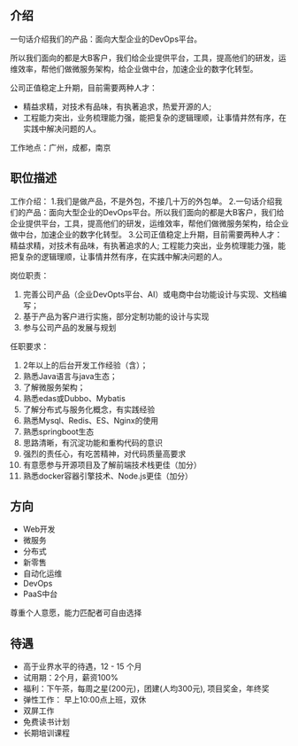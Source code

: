 ## 介绍
一句话介绍我们的产品：面向大型企业的DevOps平台。

所以我们面向的都是大B客户，我们给企业提供平台，工具，提高他们的研发，运维效率，帮他们做微服务架构，给企业做中台，加速企业的数字化转型。

公司正值稳定上升期，目前需要两种人才：

- 精益求精，对技术有品味，有执著追求，热爱开源的人; 
- 工程能力突出，业务梳理能力强，能把复杂的逻辑理顺，让事情井然有序，在实践中解决问题的人。

工作地点：广州，成都，南京

## 职位描述

工作介绍：
1.我们是做产品，不是外包，不接几十万的外包单。
2.一句话介绍我们的产品：面向大型企业的DevOps平台。所以我们面向的都是大B客户，我们给企业提供平台，工具，提高他们的研发，运维效率，帮他们做微服务架构，给企业做中台，加速企业的数字化转型。
3.公司正值稳定上升期，目前需要两种人才：精益求精，对技术有品味，有执著追求的人; 工程能力突出，业务梳理能力强，能把复杂的逻辑理顺，让事情井然有序，在实践中解决问题的人。

岗位职责：
1. 完善公司产品（企业DevOpts平台、AI）或电商中台功能设计与实现、文档编写；
2. 基于产品为客户进行实施，部分定制功能的设计与实现
3. 参与公司产品的发展与规划

任职要求：
1. 2年以上的后台开发工作经验（含）；
2. 熟悉Java语言与java生态；
3. 了解微服务架构；
4. 熟悉edas或Dubbo、Mybatis
5. 了解分布式与服务化概念，有实践经验
6. 熟悉Mysql、Redis、ES、Nginx的使用
7. 熟悉springboot生态
8. 思路清晰，有沉淀功能和重构代码的意识
9. 强烈的责任心，有吃苦精神，对代码质量高要求
10. 有意愿参与开源项目及了解前端技术栈更佳（加分）
11. 熟悉docker容器引擎技术、Node.js更佳（加分）

## 方向

- Web开发
- 微服务
- 分布式
- 新零售
- 自动化运维
- DevOps
- PaaS中台

尊重个人意愿，能力匹配者可自由选择

## 待遇

- 高于业界水平的待遇，12 - 15 个月
- 试用期：2个月，薪资100%
- 福利：下午茶，每周之星(200元)，团建(人均300元), 项目奖金，年终奖
- 弹性工作： 早上10:00点上班，双休
- 双屏工作
- 免费读书计划
- 长期培训课程
